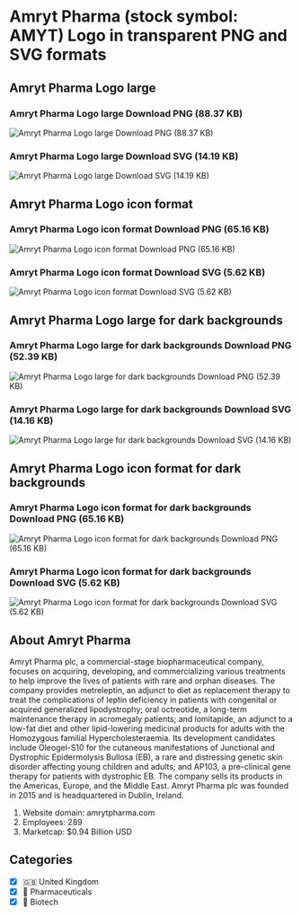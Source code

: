 # Amryt Pharma (stock symbol: AMYT) Logo in transparent PNG and SVG formats

## Amryt Pharma Logo large

### Amryt Pharma Logo large Download PNG (88.37 KB)

![Amryt Pharma Logo large Download PNG (88.37 KB)](/img/orig/AMYT_BIG-2ae0c99b.png)

### Amryt Pharma Logo large Download SVG (14.19 KB)

![Amryt Pharma Logo large Download SVG (14.19 KB)](/img/orig/AMYT_BIG-234bb05a.svg)

## Amryt Pharma Logo icon format

### Amryt Pharma Logo icon format Download PNG (65.16 KB)

![Amryt Pharma Logo icon format Download PNG (65.16 KB)](/img/orig/AMYT-e9fda6d0.png)

### Amryt Pharma Logo icon format Download SVG (5.62 KB)

![Amryt Pharma Logo icon format Download SVG (5.62 KB)](/img/orig/AMYT-6612c893.svg)

## Amryt Pharma Logo large for dark backgrounds

### Amryt Pharma Logo large for dark backgrounds Download PNG (52.39 KB)

![Amryt Pharma Logo large for dark backgrounds Download PNG (52.39 KB)](/img/orig/AMYT_BIG.D-85ec2a19.png)

### Amryt Pharma Logo large for dark backgrounds Download SVG (14.16 KB)

![Amryt Pharma Logo large for dark backgrounds Download SVG (14.16 KB)](/img/orig/AMYT_BIG.D-7b162176.svg)

## Amryt Pharma Logo icon format for dark backgrounds

### Amryt Pharma Logo icon format for dark backgrounds Download PNG (65.16 KB)

![Amryt Pharma Logo icon format for dark backgrounds Download PNG (65.16 KB)](/img/orig/AMYT.D-cd1204f9.png)

### Amryt Pharma Logo icon format for dark backgrounds Download SVG (5.62 KB)

![Amryt Pharma Logo icon format for dark backgrounds Download SVG (5.62 KB)](/img/orig/AMYT.D-cfb673d4.svg)

## About Amryt Pharma

Amryt Pharma plc, a commercial-stage biopharmaceutical company, focuses on acquiring, developing, and commercializing various treatments to help improve the lives of patients with rare and orphan diseases. The company provides metreleptin, an adjunct to diet as replacement therapy to treat the complications of leptin deficiency in patients with congenital or acquired generalized lipodystrophy; oral octreotide, a long-term maintenance therapy in acromegaly patients; and lomitapide, an adjunct to a low-fat diet and other lipid-lowering medicinal products for adults with the Homozygous familial Hypercholesteraemia. Its development candidates include Oleogel-S10 for the cutaneous manifestations of Junctional and Dystrophic Epidermolysis Bullosa (EB), a rare and distressing genetic skin disorder affecting young children and adults; and AP103, a pre-clinical gene therapy for patients with dystrophic EB. The company sells its products in the Americas, Europe, and the Middle East. Amryt Pharma plc was founded in 2015 and is headquartered in Dublin, Ireland.

1. Website domain: amrytpharma.com
2. Employees: 289
3. Marketcap: $0.94 Billion USD


## Categories
- [x] 🇬🇧 United Kingdom
- [x] 💊 Pharmaceuticals
- [x] 🧬 Biotech
